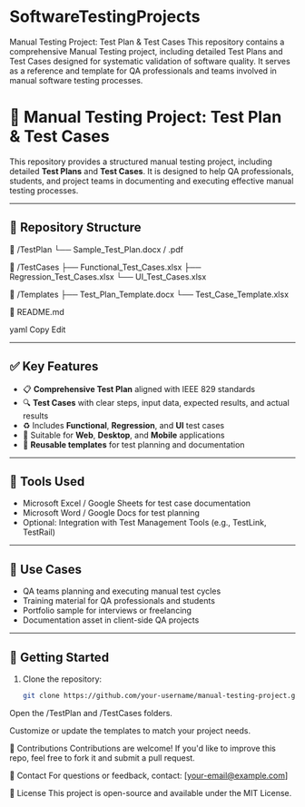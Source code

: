 # SoftwareTestingProjects
Manual Testing Project: Test Plan &amp; Test Cases This repository contains a comprehensive Manual Testing project, including detailed Test Plans and Test Cases designed for systematic validation of software quality. It serves as a reference and template for QA professionals and teams involved in manual software testing processes.

# 🧪 Manual Testing Project: Test Plan & Test Cases

This repository provides a structured manual testing project, including detailed **Test Plans** and **Test Cases**. It is designed to help QA professionals, students, and project teams in documenting and executing effective manual testing processes.

---

## 📁 Repository Structure

📁 /TestPlan
└── Sample_Test_Plan.docx / .pdf

📁 /TestCases
├── Functional_Test_Cases.xlsx
├── Regression_Test_Cases.xlsx
└── UI_Test_Cases.xlsx

📁 /Templates
├── Test_Plan_Template.docx
└── Test_Case_Template.xlsx

📄 README.md

yaml
Copy
Edit

---

## ✅ Key Features

- 📋 **Comprehensive Test Plan** aligned with IEEE 829 standards
- 🔍 **Test Cases** with clear steps, input data, expected results, and actual results
- ♻️ Includes **Functional**, **Regression**, and **UI** test cases
- 📌 Suitable for **Web**, **Desktop**, and **Mobile** applications
- 🔄 **Reusable templates** for test planning and documentation

---

## 🧰 Tools Used

- Microsoft Excel / Google Sheets for test case documentation
- Microsoft Word / Google Docs for test planning
- Optional: Integration with Test Management Tools (e.g., TestLink, TestRail)

---

## 📌 Use Cases

- QA teams planning and executing manual test cycles
- Training material for QA professionals and students
- Portfolio sample for interviews or freelancing
- Documentation asset in client-side QA projects

---

## 🚀 Getting Started

1. Clone the repository:
   ```bash
   git clone https://github.com/your-username/manual-testing-project.git
Open the /TestPlan and /TestCases folders.

Customize or update the templates to match your project needs.

🤝 Contributions
Contributions are welcome!
If you'd like to improve this repo, feel free to fork it and submit a pull request.

📧 Contact
For questions or feedback, contact: [your-email@example.com]

📝 License
This project is open-source and available under the MIT License.

